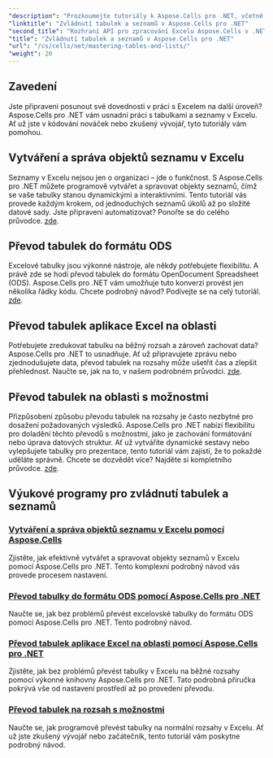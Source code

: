 ```yaml
---
"description": "Prozkoumejte tutoriály k Aspose.Cells pro .NET, včetně postupného vytváření a správy objektů seznamů, převodu tabulek na rozsahy a převodu do formátu ODS."
"linktitle": "Zvládnutí tabulek a seznamů v Aspose.Cells pro .NET"
"second_title": "Rozhraní API pro zpracování Excelu Aspose.Cells v .NET"
"title": "Zvládnutí tabulek a seznamů v Aspose.Cells pro .NET"
"url": "/cs/cells/net/mastering-tables-and-lists/"
"weight": 20
---
```


## Zavedení

Jste připraveni posunout své dovednosti v práci s Excelem na další úroveň? Aspose.Cells pro .NET vám usnadní práci s tabulkami a seznamy v Excelu. Ať už jste v kódování nováček nebo zkušený vývojář, tyto tutoriály vám pomohou.

## Vytváření a správa objektů seznamu v Excelu  
Seznamy v Excelu nejsou jen o organizaci – jde o funkčnost. S Aspose.Cells pro .NET můžete programově vytvářet a spravovat objekty seznamů, čímž se vaše tabulky stanou dynamickými a interaktivními. Tento tutoriál vás provede každým krokem, od jednoduchých seznamů úkolů až po složité datové sady. Jste připraveni automatizovat? Ponořte se do celého průvodce. [zde](./create-and-manage-list-object/).  

## Převod tabulek do formátu ODS  
Excelové tabulky jsou výkonné nástroje, ale někdy potřebujete flexibilitu. A právě zde se hodí převod tabulek do formátu OpenDocument Spreadsheet (ODS). Aspose.Cells pro .NET vám umožňuje tuto konverzi provést jen několika řádky kódu. Chcete podrobný návod? Podívejte se na celý tutoriál. [zde](./convert-table-to-ods-format/).  

## Převod tabulek aplikace Excel na oblasti  
Potřebujete zredukovat tabulku na běžný rozsah a zároveň zachovat data? Aspose.Cells pro .NET to usnadňuje. Ať už připravujete zprávu nebo zjednodušujete data, převod tabulek na rozsahy může ušetřit čas a zlepšit přehlednost. Naučte se, jak na to, v našem podrobném průvodci. [zde](./convert-excel-tables-to-range/).  

## Převod tabulek na oblasti s možnostmi  

Přizpůsobení způsobu převodu tabulek na rozsahy je často nezbytné pro dosažení požadovaných výsledků. Aspose.Cells pro .NET nabízí flexibilitu pro doladění těchto převodů s možnostmi, jako je zachování formátování nebo úprava datových struktur. Ať už vytváříte dynamické sestavy nebo vylepšujete tabulky pro prezentace, tento tutoriál vám zajistí, že to pokaždé uděláte správně. Chcete se dozvědět více? Najděte si kompletního průvodce. [zde](./convert-tables-to-range-with-options/).  

## Výukové programy pro zvládnutí tabulek a seznamů
### [Vytváření a správa objektů seznamu v Excelu pomocí Aspose.Cells](./create-and-manage-list-object/)
Zjistěte, jak efektivně vytvářet a spravovat objekty seznamů v Excelu pomocí Aspose.Cells pro .NET. Tento komplexní podrobný návod vás provede procesem nastavení.
### [Převod tabulky do formátu ODS pomocí Aspose.Cells pro .NET](./convert-table-to-ods-format/)
Naučte se, jak bez problémů převést excelovské tabulky do formátu ODS pomocí Aspose.Cells pro .NET. Tento podrobný návod.
### [Převod tabulek aplikace Excel na oblasti pomocí Aspose.Cells pro .NET](./convert-excel-tables-to-range/)
Zjistěte, jak bez problémů převést tabulky v Excelu na běžné rozsahy pomocí výkonné knihovny Aspose.Cells pro .NET. Tato podrobná příručka pokrývá vše od nastavení prostředí až po provedení převodu.
### [Převod tabulek na rozsah s možnostmi](./convert-tables-to-range-with-options/)
Naučte se, jak programově převést tabulky na normální rozsahy v Excelu. Ať už jste zkušený vývojář nebo začátečník, tento tutoriál vám poskytne podrobný návod.